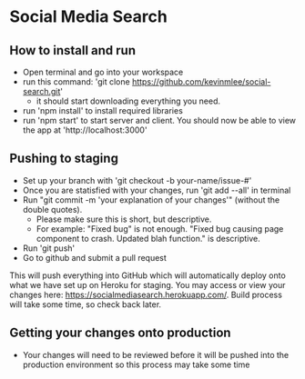 # Social Media Search

## How to install and run

- Open terminal and go into your workspace
- run this command: 'git clone https://github.com/kevinmlee/social-search.git'
  - it should start downloading everything you need.
- run 'npm install' to install required libraries
- run 'npm start' to start server and client. You should now be able to view the app at 'http://localhost:3000'

## Pushing to staging

- Set up your branch with 'git checkout -b your-name/issue-#'
- Once you are statisfied with your changes, run 'git add --all' in terminal
- Run "git commit -m 'your explanation of your changes'" (without the double quotes).
  - Please make sure this is short, but descriptive.
  - For example: "Fixed bug" is not enough. "Fixed bug causing page component to crash. Updated blah function." is descriptive.
- Run 'git push'
- Go to github and submit a pull request

This will push everything into GitHub which will automatically deploy onto what we have set up on Heroku for staging. You may access or view your changes here: https://socialmediasearch.herokuapp.com/. Build process will take some time, so check back later.

## Getting your changes onto production

- Your changes will need to be reviewed before it will be pushed into the production environment so this process may take some time
